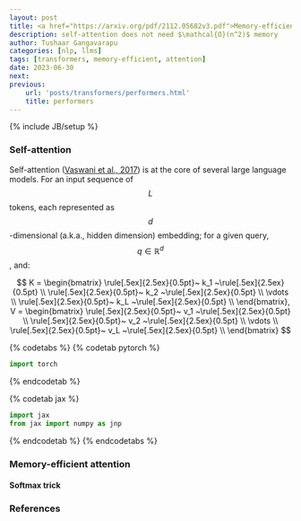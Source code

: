```yaml
---
layout: post
title: <a href="https://arxiv.org/pdf/2112.05682v3.pdf">Memory-efficient attention</a>
description: self-attention does not need $\mathcal{O}(n^2)$ memory
author: Tushaar Gangavarapu
categories: [nlp, llms]
tags: [transformers, memory-efficient, attention]
date: 2023-06-30
next:
previous: 
    url: 'posts/transformers/performers.html'
    title: performers
---
```

{% include JB/setup %}

### Self-attention

Self-attention (<a href="https://arxiv.org/abs/1706.03762">Vaswani et al., 2017</a>) is at the core of several large language models. For an input sequence of $$L$$ tokens, each represented as $$d$$-dimensional (a.k.a., hidden dimension) embedding; for a given query, $$q \in \mathbb{R}^d$$, and:

$$
K = \begin{bmatrix}
\rule[.5ex]{2.5ex}{0.5pt}~ k_1 ~\rule[.5ex]{2.5ex}{0.5pt} \\
\rule[.5ex]{2.5ex}{0.5pt}~ k_2 ~\rule[.5ex]{2.5ex}{0.5pt} \\
\vdots \\
\rule[.5ex]{2.5ex}{0.5pt}~ k_L ~\rule[.5ex]{2.5ex}{0.5pt} \\
\end{bmatrix}, V = \begin{bmatrix}
\rule[.5ex]{2.5ex}{0.5pt}~ v_1 ~\rule[.5ex]{2.5ex}{0.5pt} \\
\rule[.5ex]{2.5ex}{0.5pt}~ v_2 ~\rule[.5ex]{2.5ex}{0.5pt} \\
\vdots \\
\rule[.5ex]{2.5ex}{0.5pt}~ v_L ~\rule[.5ex]{2.5ex}{0.5pt} \\
\end{bmatrix}
$$

{% codetabs %}
{% codetab pytorch %}
```python
import torch
```
{% endcodetab %}

{% codetab jax %}
```python
import jax
from jax import numpy as jnp
```
{% endcodetab %}
{% endcodetabs %}

### Memory-efficient attention

#### Softmax trick

### References
